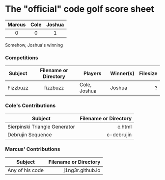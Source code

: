 # The "official" code golf score sheet
| Marcus | Cole | Joshua |
| :---: | :---: | :---: |
| 0 | 0 | 1 |

Somehow, Joshua's winning

### Competitions
| Subject | Filename or Directory | Players | Winner(s) | Filesize
| --- | :---: | --- | --- | ---: |
| Fizzbuzz | fizzbuzz | Cole, Joshua | Joshua | ? |

### Cole's Contributions
| Subject | Filename or Directory |
| --- | ---: |
| Sierpinski Triangle Generator | c.html |
| Debrujin Sequence | c-debrujin |

### Marcus' Contributions
| Subject | Filename or Directory |
| --- | ---: |
| Any of his code | j1ng3r.github.io |
